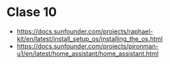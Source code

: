 # Clase 10


* https://docs.sunfounder.com/projects/raphael-kit/en/latest/install_setup_os/installing_the_os.html
* https://docs.sunfounder.com/projects/pironman-u1/en/latest/home_assistant/home_assistant.html


<!--

Seguir la siguiente guia: 
* https://www.raspberrypi.com/documentation/computers/getting-started.html
* https://www.raspberrypi.com/documentation/computers/raspberry-pi.html
* https://www.youtube.com/watch?v=VZx22ZWTnb0
* https://classroom.google.com/w/MzM0OTQ3MDAwMjda/t/all


En construcción...
* https://datasheets.raspberrypi.com/rpi4/raspberry-pi-4-datasheet.pdf
* https://datasheets.raspberrypi.com/rpi4/raspberry-pi-4-product-brief.pdf


* https://www.raspberrypi.com/documentation/
* https://datasheets.raspberrypi.com/
* https://josephpcohen.com/w/
* https://josephpcohen.com/w/working-with-a-raspberry-pi/
* https://www.cl.cam.ac.uk/projects/raspberrypi/tutorials/robot/cheat_sheet/
* https://www.cl.cam.ac.uk/projects/raspberrypi/tutorials/robot/
* https://learn.adafruit.com/products/4296/guides
* https://learn.sparkfun.com/tutorials/raspberry-pi-4-kit-hookup-guide
* https://www.sparkfun.com/products/17380
* https://raspberry-valley.azurewebsites.net/
* https://realpython.com/python-raspberry-pi/ 
-->
